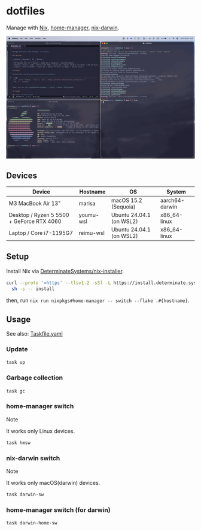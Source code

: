 # dotfiles

Manage with [Nix](https://nixos.org), [home-manager](https://github.com/nix-community/home-manager), [nix-darwin](https://github.com/LnL7/nix-darwin).

![](./images/darwin-screenshot.png)

## Devices

| Device | Hostname | OS | System |
|  --    |   --     | -- |  --    |
| M3 MacBook Air 13" | marisa | macOS 15.2 (Sequoia) | aarch64-darwin |
| Desktop / Ryzen 5 5500 + GeForce RTX 4060 | youmu-wsl | Ubuntu 24.04.1 (on WSL2) | x86_64-linux |
| Laptop / Core i7-1195G7 | reimu-wsl | Ubuntu 24.04.1 (on WSL2) | x86_64-linux |

## Setup

Install Nix via [DeterminateSystems/nix-installer](https://github.com/DeterminateSystems/nix-installer).

```sh
curl --proto '=https' --tlsv1.2 -sSf -L https://install.determinate.systems/nix | \
  sh -s -- install
```

then, run `nix run nixpkgs#home-manager -- switch --flake .#{hostname}`.

## Usage

See also: [Taskfile.yaml](https://github.com/Allianaab2m/dotfiles/blob/main/Taskfile.yaml)

### Update

```sh
task up
```

### Garbage collection

```sh
task gc
```

### home-manager switch

> [!NOTE]
> It works only Linux devices.

```sh
task hmsw
```

### nix-darwin switch

> [!NOTE]
> It works only macOS(darwin) devices.

```sh
task darwin-sw
```

### home-manager switch (for darwin)

```sh
task darwin-home-sw
```
